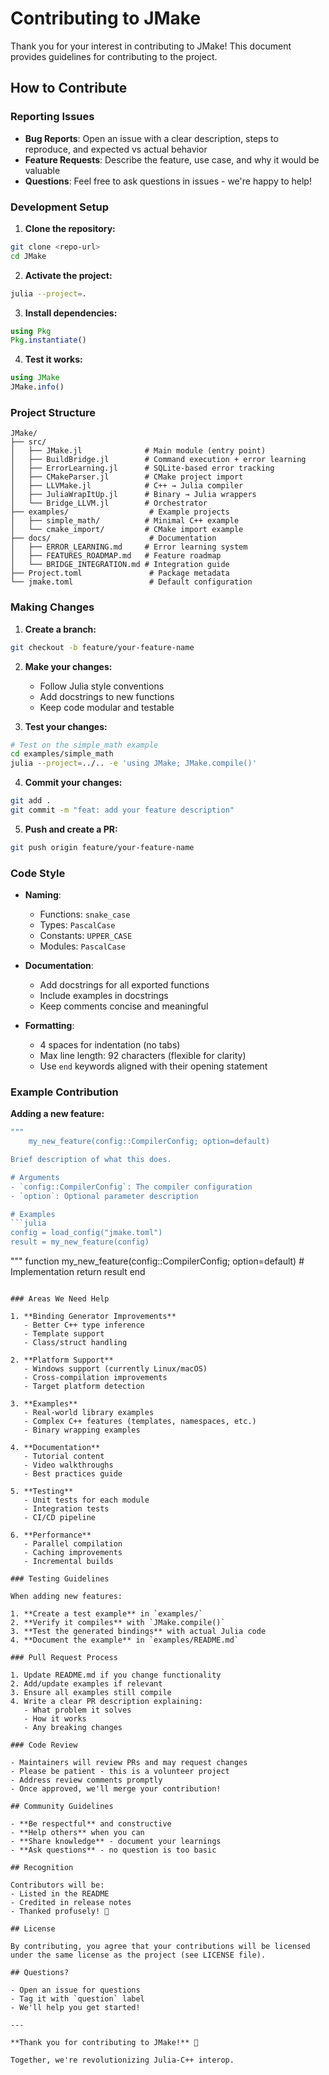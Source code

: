 # Contributing to JMake

Thank you for your interest in contributing to JMake! This document provides guidelines for contributing to the project.

## How to Contribute

### Reporting Issues

- **Bug Reports**: Open an issue with a clear description, steps to reproduce, and expected vs actual behavior
- **Feature Requests**: Describe the feature, use case, and why it would be valuable
- **Questions**: Feel free to ask questions in issues - we're happy to help!

### Development Setup

1. **Clone the repository:**
```bash
git clone <repo-url>
cd JMake
```

2. **Activate the project:**
```bash
julia --project=.
```

3. **Install dependencies:**
```julia
using Pkg
Pkg.instantiate()
```

4. **Test it works:**
```julia
using JMake
JMake.info()
```

### Project Structure

```
JMake/
├── src/
│   ├── JMake.jl              # Main module (entry point)
│   ├── BuildBridge.jl        # Command execution + error learning
│   ├── ErrorLearning.jl      # SQLite-based error tracking
│   ├── CMakeParser.jl        # CMake project import
│   ├── LLVMake.jl            # C++ → Julia compiler
│   ├── JuliaWrapItUp.jl      # Binary → Julia wrappers
│   └── Bridge_LLVM.jl        # Orchestrator
├── examples/                  # Example projects
│   ├── simple_math/          # Minimal C++ example
│   └── cmake_import/         # CMake import example
├── docs/                      # Documentation
│   ├── ERROR_LEARNING.md     # Error learning system
│   ├── FEATURES_ROADMAP.md   # Feature roadmap
│   └── BRIDGE_INTEGRATION.md # Integration guide
├── Project.toml               # Package metadata
└── jmake.toml                 # Default configuration
```

### Making Changes

1. **Create a branch:**
```bash
git checkout -b feature/your-feature-name
```

2. **Make your changes:**
   - Follow Julia style conventions
   - Add docstrings to new functions
   - Keep code modular and testable

3. **Test your changes:**
```bash
# Test on the simple_math example
cd examples/simple_math
julia --project=../.. -e 'using JMake; JMake.compile()'
```

4. **Commit your changes:**
```bash
git add .
git commit -m "feat: add your feature description"
```

5. **Push and create a PR:**
```bash
git push origin feature/your-feature-name
```

### Code Style

- **Naming**:
  - Functions: `snake_case`
  - Types: `PascalCase`
  - Constants: `UPPER_CASE`
  - Modules: `PascalCase`

- **Documentation**:
  - Add docstrings for all exported functions
  - Include examples in docstrings
  - Keep comments concise and meaningful

- **Formatting**:
  - 4 spaces for indentation (no tabs)
  - Max line length: 92 characters (flexible for clarity)
  - Use `end` keywords aligned with their opening statement

### Example Contribution

**Adding a new feature:**

```julia
"""
    my_new_feature(config::CompilerConfig; option=default)

Brief description of what this does.

# Arguments
- `config::CompilerConfig`: The compiler configuration
- `option`: Optional parameter description

# Examples
```julia
config = load_config("jmake.toml")
result = my_new_feature(config)
```
"""
function my_new_feature(config::CompilerConfig; option=default)
    # Implementation
    return result
end
```

### Areas We Need Help

1. **Binding Generator Improvements**
   - Better C++ type inference
   - Template support
   - Class/struct handling

2. **Platform Support**
   - Windows support (currently Linux/macOS)
   - Cross-compilation improvements
   - Target platform detection

3. **Examples**
   - Real-world library examples
   - Complex C++ features (templates, namespaces, etc.)
   - Binary wrapping examples

4. **Documentation**
   - Tutorial content
   - Video walkthroughs
   - Best practices guide

5. **Testing**
   - Unit tests for each module
   - Integration tests
   - CI/CD pipeline

6. **Performance**
   - Parallel compilation
   - Caching improvements
   - Incremental builds

### Testing Guidelines

When adding new features:

1. **Create a test example** in `examples/`
2. **Verify it compiles** with `JMake.compile()`
3. **Test the generated bindings** with actual Julia code
4. **Document the example** in `examples/README.md`

### Pull Request Process

1. Update README.md if you change functionality
2. Add/update examples if relevant
3. Ensure all examples still compile
4. Write a clear PR description explaining:
   - What problem it solves
   - How it works
   - Any breaking changes

### Code Review

- Maintainers will review PRs and may request changes
- Please be patient - this is a volunteer project
- Address review comments promptly
- Once approved, we'll merge your contribution!

## Community Guidelines

- **Be respectful** and constructive
- **Help others** when you can
- **Share knowledge** - document your learnings
- **Ask questions** - no question is too basic

## Recognition

Contributors will be:
- Listed in the README
- Credited in release notes
- Thanked profusely! 🙏

## License

By contributing, you agree that your contributions will be licensed under the same license as the project (see LICENSE file).

## Questions?

- Open an issue for questions
- Tag it with `question` label
- We'll help you get started!

---

**Thank you for contributing to JMake!** 🚀

Together, we're revolutionizing Julia-C++ interop.
